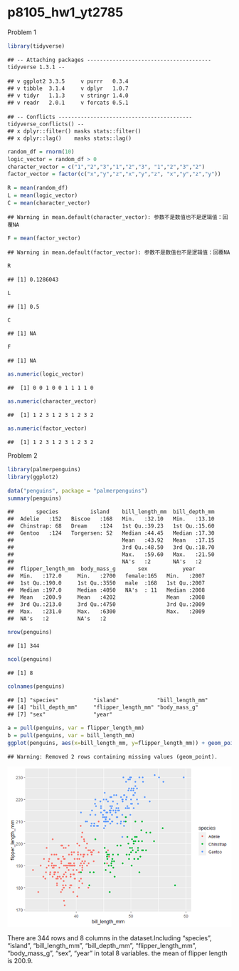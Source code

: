 p8105\_hw1\_yt2785
================

Problem 1

``` r
library(tidyverse)
```

    ## -- Attaching packages --------------------------------------- tidyverse 1.3.1 --

    ## v ggplot2 3.3.5     v purrr   0.3.4
    ## v tibble  3.1.4     v dplyr   1.0.7
    ## v tidyr   1.1.3     v stringr 1.4.0
    ## v readr   2.0.1     v forcats 0.5.1

    ## -- Conflicts ------------------------------------------ tidyverse_conflicts() --
    ## x dplyr::filter() masks stats::filter()
    ## x dplyr::lag()    masks stats::lag()

``` r
random_df = rnorm(10)
logic_vector = random_df > 0
character_vector = c("1","2","3","1","2","3", "1","2","3","2")
factor_vector = factor(c("x","y","z","x","y","z", "x","y","z","y"))
```

``` r
R = mean(random_df)
L = mean(logic_vector)
C = mean(character_vector)
```

    ## Warning in mean.default(character_vector): 参数不是数值也不是逻辑值：回覆NA

``` r
F = mean(factor_vector)
```

    ## Warning in mean.default(factor_vector): 参数不是数值也不是逻辑值：回覆NA

``` r
R
```

    ## [1] 0.1286043

``` r
L
```

    ## [1] 0.5

``` r
C
```

    ## [1] NA

``` r
F
```

    ## [1] NA

``` r
as.numeric(logic_vector)
```

    ##  [1] 0 0 1 0 0 1 1 1 1 0

``` r
as.numeric(character_vector)
```

    ##  [1] 1 2 3 1 2 3 1 2 3 2

``` r
as.numeric(factor_vector)
```

    ##  [1] 1 2 3 1 2 3 1 2 3 2

Problem 2

``` r
library(palmerpenguins)
library(ggplot2)
```

``` r
data("penguins", package = "palmerpenguins")
summary(penguins)
```

    ##       species          island    bill_length_mm  bill_depth_mm  
    ##  Adelie   :152   Biscoe   :168   Min.   :32.10   Min.   :13.10  
    ##  Chinstrap: 68   Dream    :124   1st Qu.:39.23   1st Qu.:15.60  
    ##  Gentoo   :124   Torgersen: 52   Median :44.45   Median :17.30  
    ##                                  Mean   :43.92   Mean   :17.15  
    ##                                  3rd Qu.:48.50   3rd Qu.:18.70  
    ##                                  Max.   :59.60   Max.   :21.50  
    ##                                  NA's   :2       NA's   :2      
    ##  flipper_length_mm  body_mass_g       sex           year     
    ##  Min.   :172.0     Min.   :2700   female:165   Min.   :2007  
    ##  1st Qu.:190.0     1st Qu.:3550   male  :168   1st Qu.:2007  
    ##  Median :197.0     Median :4050   NA's  : 11   Median :2008  
    ##  Mean   :200.9     Mean   :4202                Mean   :2008  
    ##  3rd Qu.:213.0     3rd Qu.:4750                3rd Qu.:2009  
    ##  Max.   :231.0     Max.   :6300                Max.   :2009  
    ##  NA's   :2         NA's   :2

``` r
nrow(penguins)
```

    ## [1] 344

``` r
ncol(penguins)
```

    ## [1] 8

``` r
colnames(penguins)
```

    ## [1] "species"           "island"            "bill_length_mm"   
    ## [4] "bill_depth_mm"     "flipper_length_mm" "body_mass_g"      
    ## [7] "sex"               "year"

``` r
a = pull(penguins, var = flipper_length_mm)
b = pull(penguins, var = bill_length_mm)
ggplot(penguins, aes(x=bill_length_mm, y=flipper_length_mm)) + geom_point(aes(color = species))
```

    ## Warning: Removed 2 rows containing missing values (geom_point).

![](p8105_hw1_yt2785_files/figure-gfm/unnamed-chunk-6-1.png)<!-- -->

There are 344 rows and 8 columns in the dataset.Including “species”,
“island”, “bill\_length\_mm”, “bill\_depth\_mm”, “flipper\_length\_mm”,
“body\_mass\_g”, “sex”, “year” in total 8 variables. the mean of flipper
length is 200.9.
